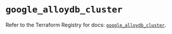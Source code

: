 # `google_alloydb_cluster`

Refer to the Terraform Registry for docs: [`google_alloydb_cluster`](https://registry.terraform.io/providers/hashicorp/google/6.46.0/docs/resources/alloydb_cluster).
